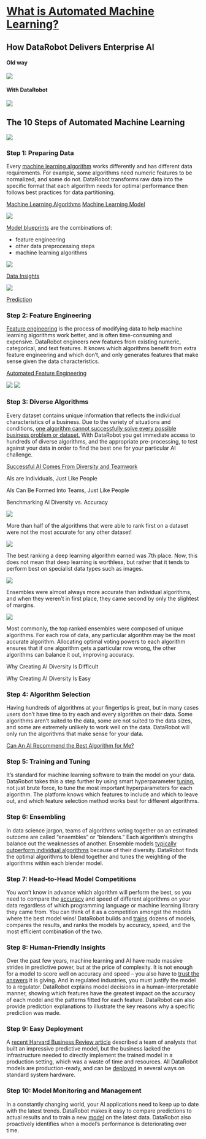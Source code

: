 # [What is Automated Machine Learning?](https://www.datarobot.com/platform/what-is-automated-machine-learning/)

## How DataRobot Delivers Enterprise AI

#### Old way

<img src="images/datarobot-How_DataRobot_Delivers_Enterprise_AI-Old_way.png">

#### With DataRobot

<img src="images/datarobot-How_DataRobot_Delivers_Enterprise_AI-With_DataRobot.png">

## The 10 Steps of Automated Machine Learning

<img src="images/datarobot-The_10_Steps_of_Automated_Machine_Learning.png">

### Step 1: Preparing Data

Every [machine learning algorithm](https://www.datarobot.com/wiki/algorithm/?cta_id=web-machine-learning-algorithm&cta_position=ten-steps-call-out) works differently and has different data requirements. For example, some algorithms need numeric features to be normalized, and some do not. DataRobot transforms raw data into the specific format that each algorithm needs for optimal performance then follows best practices for data partitioning. 

[Machine Learning Algorithms](https://www.datarobot.com/wiki/algorithm/?cta_id=web-machine-learning-algorithm&cta_position=ten-steps-call-out) [Machine Learning Model](https://www.datarobot.com/wiki/model/) 

<img src="images/datarobot-Machine_Learning_Algorithms.png">

[Model blueprints](https://www.datarobot.com/wiki/model-blueprint/?cta_id=web-model-blueprint&cta_position=ten-steps-call-out) are the combinations of:

* feature engineering 
* other data preprocessing steps 
* machine learning algorithms

<img src="images/datarobot-Automated_Feature_Engineering-1.png">

[Data Insights](https://www.datarobot.com/wiki/insights/)

<img src="images/datarobot-Data_Insights.png">

[Prediction](https://www.datarobot.com/wiki/prediction/)

### Step 2: Feature Engineering

[Feature engineering](https://blog.datarobot.com/automated-feature-engineering/?cta_id=web-automated-feature-engineering-blog&cta_position=ten-steps-call-out) is the process of modifying data to help machine learning algorithms work better, and is often time-consuming and expensive. DataRobot engineers new features from existing numeric, categorical, and text features. It knows which algorithms benefit from extra feature engineering and which don’t, and only generates features that make sense given the data characteristics.

[Automated Feature Engineering](https://blog.datarobot.com/automated-feature-engineering?cta_id=web-automated-feature-engineering-blog&cta_position=ten-steps-call-out)

<img src="images/datarobot-Automated_Feature_Engineering-2.png">

<img src="images/datarobot-Automated_Feature_Engineering-3.png">

### Step 3: Diverse Algorithms

Every dataset contains unique information that reflects the individual characteristics of a business. Due to the variety of situations and conditions, [one algorithm cannot successfully solve every possible business problem or dataset.](https://blog.datarobot.com/successful-ai-comes-from-diversity-and-teamwork/?cta_id=web-ais-are-individuals;cta_position=ten-steps-call-out) With DataRobot you get immediate access to hundreds of diverse algorithms, and the appropriate pre-processing, to test against your data in order to find the best one for your particular AI challenge.

[Successful AI Comes From Diversity and Teamwork](https://blog.datarobot.com/successful-ai-comes-from-diversity-and-teamwork?cta_id=web-ais-are-individuals;cta_position=ten-steps-call-out)

AIs are Individuals, Just Like People

AIs Can Be Formed Into Teams, Just Like People

Benchmarking AI Diversity vs. Accuracy

<img src="images/datarobot-Successful_AI_Comes_From_Diversity_and_Teamwork-1.png">

More than half of the algorithms that were able to rank first on a dataset were not the most accurate for any other dataset!



<img src="images/datarobot-Successful_AI_Comes_From_Diversity_and_Teamwork-2.png">



The best ranking a deep learning algorithm earned was 7th place. Now, this does not mean that deep learning is worthless, but rather that it tends to perform best on specialist data types such as images.



<img src="images/datarobot-Successful_AI_Comes_From_Diversity_and_Teamwork-3.png">



Ensembles were almost always more accurate than individual algorithms, and when they weren’t in first place, they came second by only the slightest of margins.

<img src="images/datarobot-Successful_AI_Comes_From_Diversity_and_Teamwork-4.png">

Most commonly, the top ranked ensembles were composed of unique algorithms. For each row of data, any particular algorithm may be the most accurate algorithm. Allocating optimal voting powers to each algorithm ensures that if one algorithm gets a particular row wrong, the other algorithms can balance it out, improving accuracy.

Why Creating AI Diversity Is Difficult

Why Creating AI Diversity Is Easy

### Step 4: Algorithm Selection

Having hundreds of algorithms at your fingertips is great, but in many cases users don’t have time to try each and every algorithm on their data. Some algorithms aren’t suited to the data, some are not suited to the data sizes, and some are extremely unlikely to work well on the data. DataRobot will only run the algorithms that make sense for your data.

[Can An AI Recommend the Best Algorithm for Me?](https://blog.datarobot.com/can-an-ai-recommend-the-best-algorithm-for-me?cta_id=web-can-an-ai-recommend-the-best-algorithm-for-me&cta_position=ten-steps-call-out)

### Step 5: Training and Tuning

It’s standard for machine learning software to train the model on your data. DataRobot takes this a step further by using smart hyperparameter [tuning](https://www.datarobot.com/wiki/tuning/?cta_id=web-model-tuning&cta_position=ten-steps-call-out), not just brute force, to tune the most important hyperparameters for each algorithm. The platform knows which features to include and which to leave out, and which feature selection method works best for different algorithms.

### Step 6: Ensembling

In data science jargon, teams of algorithms voting together on an estimated outcome are called “ensembles” or “blenders.” Each algorithm’s strengths balance out the weaknesses of another. Ensemble models [typically outperform individual algorithms](https://blog.datarobot.com/successful-ai-comes-from-diversity-and-teamwork/?cta_id=web-esembling;cta_position=ten-steps-call-out) because of their diversity. DataRobot finds the optimal algorithms to blend together and tunes the weighting of the algorithms within each blender model.

### Step 7: Head-to-Head Model Competitions

You won’t know in advance which algorithm will perform the best, so you need to compare the [accuracy](https://www.datarobot.com/wiki/accuracy/?cta_id=web-accuracy;cta_position=ten-steps-call-out) and speed of different algorithms on your data regardless of which programming language or machine learning library they came from. You can think of it as a competition amongst the models where the best model wins! DataRobot builds and [trains](https://www.datarobot.com/wiki/training-validation-holdout/?cta_id=web-training-validation;cta_position=ten-steps-call-out) dozens of models, compares the results, and ranks the models by accuracy, speed, and the most efficient combination of the two.

### Step 8: Human-Friendly Insights

Over the past few years, machine learning and AI have made massive strides in predictive power, but at the price of complexity. It is not enough for a model to score well on accuracy and speed – you also have to [trust the answers](https://blog.datarobot.com/give-me-one-good-reason-to-trust-artificial-intelligence/?cta_id=web-trust-the-answers;cta_position=ten-steps-call-out) it is giving. And in regulated industries, you must justify the model to a regulator. DataRobot explains model decisions in a human-interpretable manner, showing which features have the greatest impact on the accuracy of each model and the patterns fitted for each feature. DataRobot can also provide prediction explanations to illustrate the key reasons why a specific prediction was made.

### Step 9: Easy Deployment

A [recent Harvard Business Review article](https://hbr.org/2017/06/3-things-are-holding-back-your-analytics-and-technology-isnt-one-of-them) described a team of analysts that built an impressive predictive model, but the business lacked the infrastructure needed to directly implement the trained model in a production setting, which was a waste of time and resources. All DataRobot models are production-ready, and can be [deployed](https://www.datarobot.com/wiki/machine-learning-model-deployment/?cta_id=web-deployed;cta_position=ten-steps-call-out) in several ways on standard system hardware.

### Step 10: Model Monitoring and Management

In a constantly changing world, your AI applications need to keep up to date with the latest trends. DataRobot makes it easy to compare predictions to actual results and to train a new [model](https://www.datarobot.com/wiki/model/) on the latest data. DataRobot also proactively identifies when a model’s performance is deteriorating over time.